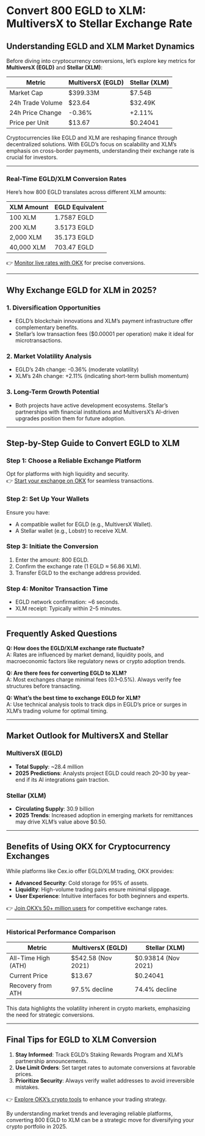 # Convert 800 EGLD to XLM: MultiversX to Stellar Exchange Rate  

## Understanding EGLD and XLM Market Dynamics  

Before diving into cryptocurrency conversions, let’s explore key metrics for **MultiversX (EGLD)** and **Stellar (XLM)**:  

| Metric                | MultiversX (EGLD)       | Stellar (XLM)            |  
|-----------------------|-------------------------|--------------------------|  
| Market Cap            | $399.33M                | $7.54B                   |  
| 24h Trade Volume      | $23.64                  | $32.49K                  |  
| 24h Price Change      | -0.36%                  | +2.11%                   |  
| Price per Unit        | $13.67                  | $0.24041                 |  

Cryptocurrencies like EGLD and XLM are reshaping finance through decentralized solutions. With EGLD’s focus on scalability and XLM’s emphasis on cross-border payments, understanding their exchange rate is crucial for investors.  

---

### Real-Time EGLD/XLM Conversion Rates  

Here’s how 800 EGLD translates across different XLM amounts:  

| XLM Amount | EGLD Equivalent |  
|------------|-----------------|  
| 100 XLM    | 1.7587 EGLD     |  
| 200 XLM    | 3.5173 EGLD     |  
| 2,000 XLM  | 35.173 EGLD     |  
| 40,000 XLM | 703.47 EGLD     |  

👉 [Monitor live rates with OKX](https://bit.ly/okx-bonus) for precise conversions.  

---

## Why Exchange EGLD for XLM in 2025?  

### 1. **Diversification Opportunities**  
   - EGLD’s blockchain innovations and XLM’s payment infrastructure offer complementary benefits.  
   - Stellar’s low transaction fees ($0.00001 per operation) make it ideal for microtransactions.  

### 2. **Market Volatility Analysis**  
   - EGLD’s 24h change: -0.36% (moderate volatility)  
   - XLM’s 24h change: +2.11% (indicating short-term bullish momentum)  

### 3. **Long-Term Growth Potential**  
   - Both projects have active development ecosystems. Stellar’s partnerships with financial institutions and MultiversX’s AI-driven upgrades position them for future adoption.  

---

## Step-by-Step Guide to Convert EGLD to XLM  

### Step 1: Choose a Reliable Exchange Platform  
Opt for platforms with high liquidity and security.  
👉 [Start your exchange on OKX](https://bit.ly/okx-bonus) for seamless transactions.  

### Step 2: Set Up Your Wallets  
Ensure you have:  
- A compatible wallet for EGLD (e.g., MultiversX Wallet).  
- A Stellar wallet (e.g., Lobstr) to receive XLM.  

### Step 3: Initiate the Conversion  
1. Enter the amount: 800 EGLD.  
2. Confirm the exchange rate (1 EGLD ≈ 56.86 XLM).  
3. Transfer EGLD to the exchange address provided.  

### Step 4: Monitor Transaction Time  
- EGLD network confirmation: ~6 seconds.  
- XLM receipt: Typically within 2–5 minutes.  

---

## Frequently Asked Questions  

**Q: How does the EGLD/XLM exchange rate fluctuate?**  
A: Rates are influenced by market demand, liquidity pools, and macroeconomic factors like regulatory news or crypto adoption trends.  

**Q: Are there fees for converting EGLD to XLM?**  
A: Most exchanges charge minimal fees (0.1–0.5%). Always verify fee structures before transacting.  

**Q: What’s the best time to exchange EGLD for XLM?**  
A: Use technical analysis tools to track dips in EGLD’s price or surges in XLM’s trading volume for optimal timing.  

---

## Market Outlook for MultiversX and Stellar  

### MultiversX (EGLD)  
- **Total Supply**: ~28.4 million  
- **2025 Predictions**: Analysts project EGLD could reach $20–$30 by year-end if its AI integrations gain traction.  

### Stellar (XLM)  
- **Circulating Supply**: 30.9 billion  
- **2025 Trends**: Increased adoption in emerging markets for remittances may drive XLM’s value above $0.50.  

---

## Benefits of Using OKX for Cryptocurrency Exchanges  

While platforms like Cex.io offer EGLD/XLM trading, OKX provides:  
- **Advanced Security**: Cold storage for 95% of assets.  
- **Liquidity**: High-volume trading pairs ensure minimal slippage.  
- **User Experience**: Intuitive interfaces for both beginners and experts.  

👉 [Join OKX’s 50+ million users](https://bit.ly/okx-bonus) for competitive exchange rates.  

---

### Historical Performance Comparison  

| Metric                | MultiversX (EGLD)       | Stellar (XLM)            |  
|-----------------------|-------------------------|--------------------------|  
| All-Time High (ATH)   | $542.58 (Nov 2021)      | $0.93814 (Nov 2021)      |  
| Current Price         | $13.67                  | $0.24041                 |  
| Recovery from ATH     | 97.5% decline             | 74.4% decline              |  

This data highlights the volatility inherent in crypto markets, emphasizing the need for strategic conversions.  

---

## Final Tips for EGLD to XLM Conversion  

1. **Stay Informed**: Track EGLD’s Staking Rewards Program and XLM’s partnership announcements.  
2. **Use Limit Orders**: Set target rates to automate conversions at favorable prices.  
3. **Prioritize Security**: Always verify wallet addresses to avoid irreversible mistakes.  

👉 [Explore OKX’s crypto tools](https://bit.ly/okx-bonus) to enhance your trading strategy.  

By understanding market trends and leveraging reliable platforms, converting 800 EGLD to XLM can be a strategic move for diversifying your crypto portfolio in 2025.